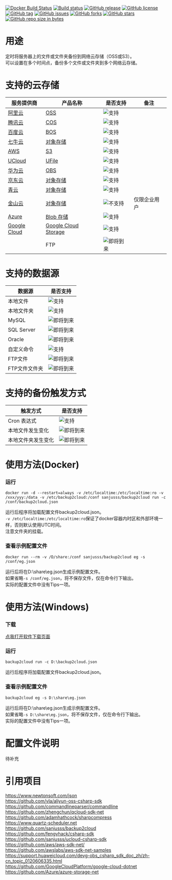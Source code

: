 ﻿
[![Docker Build Status](https://img.shields.io/docker/build/sanjusss/backup2cloud.svg)](https://hub.docker.com/r/sanjusss/backup2cloud)
[![Build status](https://ci.appveyor.com/api/projects/status/9sa1mtm53jxket5t?svg=true)](https://ci.appveyor.com/project/sanjusss/backup2cloud)
[![GitHub release](https://img.shields.io/github/release/sanjusss/backup2cloud.svg)](https://github.com/sanjusss/backup2cloud/releases/latest)
[![GitHub license](https://img.shields.io/github/license/sanjusss/backup2cloud.svg)](https://github.com/sanjusss/backup2cloud/blob/master/LICENSE)  
[![GitHub tag](https://img.shields.io/github/tag/sanjusss/backup2cloud.svg)](https://github.com/sanjusss/backup2cloud/tags)
[![GitHub issues](https://img.shields.io/github/issues/sanjusss/backup2cloud.svg)](https://github.com/sanjusss/backup2cloud/issues)
[![GitHub forks](https://img.shields.io/github/forks/sanjusss/backup2cloud.svg)](https://github.com/sanjusss/backup2cloud/network)
[![GitHub stars](https://img.shields.io/github/stars/sanjusss/backup2cloud.svg)](https://github.com/sanjusss/backup2cloud/stargazers)
[![GitHub repo size in bytes](https://img.shields.io/github/repo-size/sanjusss/backup2cloud.svg)](#)

# 用途
定时将服务器上的文件或文件夹备份到网络云存储（OSS或S3）。  
可以设置在多个时间点，备份多个文件或文件夹到多个网络云存储。  

# 支持的云存储

| 服务提供商 | 产品名称 | 是否支持 | 备注 |
|---|---|---|----|
|[阿里云](https://www.aliyun.com)|[OSS](https://www.aliyun.com/product/oss)|![支持](https://img.shields.io/badge/support-Yes-green.svg)||
|[腾讯云](https://cloud.tencent.com)|[COS](https://cloud.tencent.com/product/cos)|![支持](https://img.shields.io/badge/support-Yes-green.svg)||
|[百度云](https://cloud.baidu.com)|[BOS](https://cloud.baidu.com/product/bos.html)|![支持](https://img.shields.io/badge/support-Yes-green.svg)||
|[七牛云](https://www.qiniu.com)|[对象存储](https://www.qiniu.com/products/kodo)|![支持](https://img.shields.io/badge/support-Yes-green.svg)||
|[AWS](https://amazonaws-china.com/cn/)|[S3](https://amazonaws-china.com/cn/s3/)|![支持](https://img.shields.io/badge/support-Yes-green.svg)||
|[UCloud](https://www.ucloud.cn)|[UFile](https://www.ucloud.cn/site/product/ufile.html)|![支持](https://img.shields.io/badge/support-Yes-green.svg)||
|[华为云](https://www.huaweicloud.com)|[OBS](https://www.huaweicloud.com/product/obs.html)|![支持](https://img.shields.io/badge/support-Yes-green.svg)||
|[京东云](https://www.jdcloud.com)|[对象存储](https://www.jdcloud.com/products/cloudstorag)|![支持](https://img.shields.io/badge/support-Yes-green.svg)||
|[青云](https://www.qingcloud.com)|[对象存储](https://www.qingcloud.com/products/qingstor/)|![支持](https://img.shields.io/badge/support-Yes-green.svg)||
|[金山云](https://www.ksyun.com)|[对象存储](https://www.ksyun.com/post/product/KS3)|![不支持](https://img.shields.io/badge/support-No-red.svg)|仅限企业用户|
|[Azure](https://www.azure.cn/zh-cn/)|[Blob 存储](https://www.azure.cn/zh-cn/home/features/storage/blobs/)|![支持](https://img.shields.io/badge/support-Yes-green.svg)||
|[Google Cloud](https://cloud.google.com)|[Google Cloud Storage](https://cloud.google.com/storage/)|![支持](https://img.shields.io/badge/support-Yes-green.svg)||  
||FTP|![即将到来](https://img.shields.io/badge/support-Future-yellow.svg)||  

# 支持的数据源

|数据源|是否支持|
|-|-|
|本地文件|![支持](https://img.shields.io/badge/support-Yes-green.svg)|
|本地文件夹|![支持](https://img.shields.io/badge/support-Yes-green.svg)|
|MySQL|![即将到来](https://img.shields.io/badge/support-Future-yellow.svg)|
|SQL Server|![即将到来](https://img.shields.io/badge/support-Future-yellow.svg)|
|Oracle|![即将到来](https://img.shields.io/badge/support-Future-yellow.svg)|
|自定义命令|![支持](https://img.shields.io/badge/support-Yes-green.svg)|
|FTP文件|![即将到来](https://img.shields.io/badge/support-Future-yellow.svg)|
|FTP文件文件夹|![即将到来](https://img.shields.io/badge/support-Future-yellow.svg)|

# 支持的备份触发方式

|触发方式|是否支持|
|-|-|
|Cron 表达式|![支持](https://img.shields.io/badge/support-Yes-green.svg)|
|本地文件发生变化|![即将到来](https://img.shields.io/badge/support-Future-yellow.svg)|
|本地文件夹发生变化|![即将到来](https://img.shields.io/badge/support-Future-yellow.svg)|

# 使用方法(Docker)
### 运行
```
docker run -d --restart=always -v /etc/localtime:/etc/localtime:ro -v /xxx/yyy:/data -v /etc/backup2cloud:/conf sanjusss/backup2cloud run -c /conf/backup2cloud.json
```
运行后程序将加载配置文件backup2cloud.json。  
`-v /etc/localtime:/etc/localtime:ro`保证了docker容器内时区和外部环境一样，否则默认使用UTC时间。  
注意文件夹的挂载。  

### 查看示例配置文件
```
docker run --rm -v /D/share:/conf sanjusss/backup2cloud eg -s /conf/eg.json
```
运行后将在D:\share\eg.json生成示例配置文件。  
如果省略`-s /conf/eg.json`，将不保存文件，仅在命令行下输出。  
实际的配置文件中没有Tips一项。  

# 使用方法(Windows)
### 下载
[点我打开软件下载页面](https://github.com/sanjusss/backup2cloud/releases/latest)  

### 运行
```
backup2cloud run -c D:\backup2cloud.json
```
运行后程序将加载配置文件backup2cloud.json。

### 查看示例配置文件
```
backup2cloud eg -s D:\share\eg.json
```
运行后将在D:\share\eg.json生成示例配置文件。  
如果省略`-s D:\share\eg.json`，将不保存文件，仅在命令行下输出。  
实际的配置文件中没有Tips一项。  

# 配置文件说明
待补充

# 引用项目
https://www.newtonsoft.com/json  
https://github.com/vla/aliyun-oss-csharp-sdk  
https://github.com/commandlineparser/commandline  
https://github.com/zhengchun/qcloud-sdk-net  
https://github.com/adamhathcock/sharpcompress  
https://www.quartz-scheduler.net  
https://github.com/sanjusss/backup2cloud  
https://github.com/fengyhack/csharp-sdk  
https://github.com/sanjusss/ucloud-csharp-sdk  
https://github.com/aws/aws-sdk-net/  
https://github.com/awslabs/aws-sdk-net-samples  
https://support.huaweicloud.com/devg-obs_csharp_sdk_doc_zh/zh-cn_topic_0120606335.html  
https://github.com/GoogleCloudPlatform/google-cloud-dotnet  
https://github.com/Azure/azure-storage-net  
